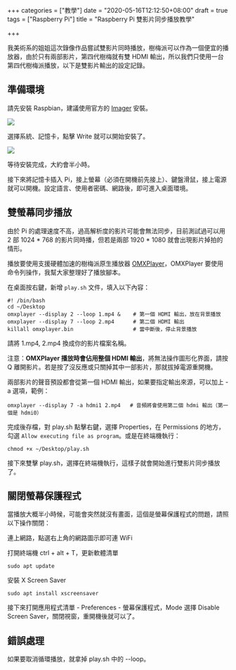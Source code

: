 +++
categories = ["教學"]
date = "2020-05-16T12:12:50+08:00"
draft = true
tags = ["Raspberry Pi"]
title = "Raspberry Pi 雙影片同步播放教學"

+++

我美術系的姐姐這次錄像作品嘗試雙影片同時播放，樹梅派可以作為一個便宜的播放器，由於只有兩部影片，第四代樹梅就有雙 HDMI 輸出，所以我們只使用一台第四代樹梅派播放，以下是雙影片輸出的設定記錄。

## 準備環境

請先安裝 Raspbian，建議使用官方的 [Imager](https://www.raspberrypi.org/downloads/) 安裝。

![](/img/raspi-two-videos/imager.png)

選擇系統、記憶卡，點擊 Write 就可以開始安裝了。

![](/img/raspi-two-videos/imager-raspbian.png)

等待安裝完成，大約會半小時。

接下來將記憶卡插入 Pi，接上螢幕（必須在開機前先接上）、鍵盤滑鼠，接上電源就可以開機。設定語言、使用者密碼、網路後，即可進入桌面環境。

## 雙螢幕同步播放

由於 Pi 的處理速度不高，過高解析度的影片可能會無法同步，目前測試過可以用 2 部 1024 * 768 的影片同時播，但若是兩部 1920 * 1080 就會出現影片掉拍的情形。

播放要使用支援硬體加速的樹梅派原生播放器 [OMXPlayer](https://www.raspberrypi.org/documentation/raspbian/applications/omxplayer.md)，OMXPlayer 要使用命令列操作，我幫大家整理好了播放腳本。

在桌面按右鍵，新增 `play.sh` 文件，填入以下內容：

```
#! /bin/bash
cd ~/Desktop
omxplayer --display 2 --loop 1.mp4 &    # 第一個 HDMI 輸出，放在背景播放
omxplayer --display 7 --loop 2.mp4      # 第二個 HDMI 輸出
killall omxplayer.bin                   # 當中斷後，停止背景播放
```

請將 1.mp4, 2.mp4 換成你的影片檔案名稱。

注意：**OMXPlayer 播放時會佔用整個 HDMI 輸出**，將無法操作圖形化界面，請按 Q 離開影片。若是按了沒反應或只關掉其中一部影片，那就拔掉電源重開機。

兩部影片的聲音預設都會從第一個 HDMI 輸出，如果要指定輸出來源，可以加上 -a 選項，範例：

```
omxplayer --display 7 -a hdmi1 2.mp4   # 音頻將會使用第二個 hdmi 輸出（第一個是 hdmi0）
```

完成後存檔，對 play.sh 點擊右鍵，選擇 Properties，在 Permissions 的地方，勾選 `Allow executing file as program`。或是在終端機執行：

```
chmod +x ~/Desktop/play.sh
```

接下來雙擊 play.sh，選擇在終端機執行，這樣子就會開始進行雙影片同步播放了。

## 關閉螢幕保護程式

當播放大概半小時候，可能會突然就沒有畫面，這個是螢幕保護程式的問題，請照以下操作關閉：

連上網路，點選右上角的網路圖示即可連 WiFi

打開終端機 ctrl + alt + T，更新軟體清單

```
sudo apt update
```

安裝 X Screen Saver

```
sudo apt install xscreensaver
```

接下來打開應用程式清單 - Preferences - 螢幕保護程式，Mode 選擇 Disable Screen Saver，關閉視窗，重開機後就可以了。

## 錯誤處理

如果要取消循環播放，就拿掉 play.sh 中的 --loop。

